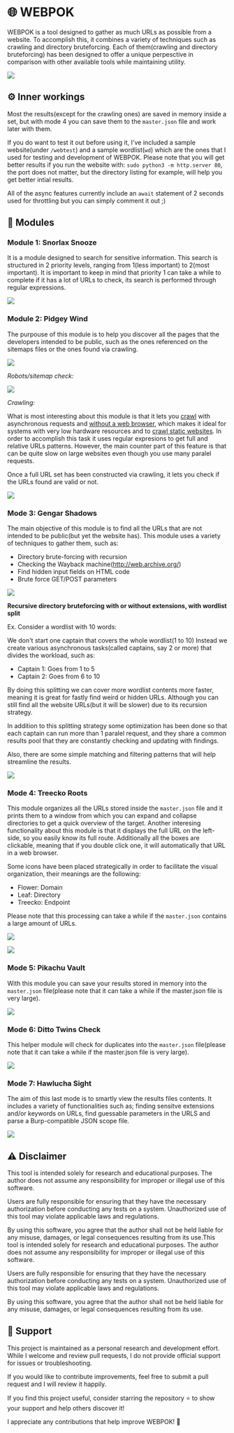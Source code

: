 # 🌐 WEBPOK

WEBPOK is a tool designed to gather as much URLs as possible from a website. To accomplish this, it combines a variety of techniques such as crawling and directory bruteforcing. Each of them(crawling and directory bruteforcing) has been designed to offer a unique perpesctive in comparison with other available tools while maintaining utility.

![](https://github.com/trike33/WEBPOK/blob/main/repo_images/main.png)

## ⚙️  Inner workings
Most the results(except for the crawling ones) are saved in memory inside a set, but with mode 4 you can save them to the `master.json` file and work later with them.

If you do want to test it out before using it, I've included a sample website(under `/webtest`) and a sample wordlist(`wd`) which are the ones that I used for testing and development of WEBPOK. Please note that you will get better results if you run the website with: `sudo python3 -m http.server 80`, the port does not matter, but the directory listing for example, will help you get better intial results.

All of the async features currently include an `await` statement of 2 seconds used for throttling but you can simply comment it out ;)

## 🧩 Modules

### Module 1: Snorlax Snooze

It is a module designed to search for sensitive information. This search is structured in 2 priority levels, ranging from 1(less important) to 2(most important). It is important to keep in mind that priority 1 can take a while to complete if it has a lot of URLs to check, its search is performed through regular expressions.

![](https://github.com/trike33/WEBPOK/blob/main/repo_images/snorlax.png)

### Module 2: Pidgey Wind

The purpouse of this module is to help you discover all the pages that the developers intended to be public, such as the ones referenced on the sitemaps files or the ones found via crawling.

![](https://github.com/trike33/WEBPOK/blob/main/repo_images/pidgey.png)

*Robots/sitemap check:*

![](https://github.com/trike33/WEBPOK/blob/main/repo_images/robots%20check.png)

*Crawling:*

What is most interesting about this module is that it lets you <ins>crawl</ins> with asynchronous requests and <ins>without a web browser</ins>, which makes it ideal for systems with very low hardware resources and to <ins>crawl static websites</ins>. In order to accomplish this task it uses regular expresions to get full and relative URLs patterns. However, the main counter part of this feature is that can be quite slow on large websites even though you use many paralel requests.

Once a full URL set has been constructed via crawling, it lets you check if the URLs found are valid or not.

![](https://github.com/trike33/WEBPOK/blob/main/repo_images/crawler.png)

### Mode 3: Gengar Shadows

The main objective of this module is to find all the URLs that are not intended to be public(but yet the website has). This module uses a variety of techniques to gather them, such as:

- Directory brute-forcing with recursion
- Checking the Wayback machine(http://web.archive.org/)
- Find hidden input fields on HTML code
- Brute force GET/POST parameters

![](https://github.com/trike33/WEBPOK/blob/main/repo_images/gengar.png)

**Recursive directory bruteforcing with or without extensions, with wordlist split**

Ex. Consider a wordlist with 10 words:

We don't start one captain that covers the whole wordlist(1 to 10)
Instead we create various asynchronous tasks(called captains, say 2 or more) that divides the workload, such as:

- Captain 1: Goes from 1 to 5
- Captain 2: Goes from 6 to 10

By doing this splitting we can cover more wordlist contents more faster, meaning it is great for fastly find weird or hidden URLs. Although you can still find all the website URLs(but it will be slower) due to its recursion strategy.

In addition to this splitting strategy some optimization has been done so that each captain can run more than 1 paralel request, and they share a common results pool that they are constantly checking and updating with findings.

Also, there are some simple matching and filtering patterns that will help streamline the results.

![](https://github.com/trike33/WEBPOK/blob/main/repo_images/dirbrute.png)

### Mode 4: Treecko Roots

This module organizes all the URLs stored inside the `master.json` file and it prints them to a window from which you can expand and collapse directories to get a quick overview of the target. Another interesing functionality about this module is that it displays the full URL on the left-side, so you easily know its full route. Additionally all the boxes are clickable, meaning that if you double click one, it will automatically that URL in a web browser.

Some icons have been placed strategically in order to facilitate the visual organization, their meanings are the following:

- Flower: Domain
- Leaf: Directory
- Treecko: Endpoint

Please note that this processing can take a while if the `master.json` contains a large amount of URLs. 

![](https://github.com/trike33/WEBPOK/blob/main/repo_images/treecko.png)

![](https://github.com/trike33/WEBPOK/blob/main/repo_images/treecko%20tree.png)

### Mode 5: Pikachu Vault

With this module you can save your results stored in memory into the `master.json` file(please note that it can take a while if the master.json file is very large).

![](https://github.com/trike33/WEBPOK/blob/main/repo_images/pikachu.png)

### Mode 6: Ditto Twins Check

This helper module will check for duplicates into the `master.json` file(please note that it can take a while if the master.json file is very large).

![](https://github.com/trike33/WEBPOK/blob/main/repo_images/ditto.png)

### Mode 7: Hawlucha Sight

The aim of this last mode is to smartly view the results files contents. It includes a variety of functionalities such as; finding sensitve extensions and/or keywords on URLs, find guessable parameters in the URLS and parse a Burp-compatible JSON scope file.

![](https://github.com/trike33/WEBPOK/blob/main/repo_images/hawlucha.png)

## ⚠️ Disclaimer

This tool is intended solely for research and educational purposes. The author does not assume any responsibility for improper or illegal use of this software.

Users are fully responsible for ensuring that they have the necessary authorization before conducting any tests on a system. Unauthorized use of this tool may violate applicable laws and regulations.

By using this software, you agree that the author shall not be held liable for any misuse, damages, or legal consequences resulting from its use.This tool is intended solely for research and educational purposes. The author does not assume any responsibility for improper or illegal use of this software.

Users are fully responsible for ensuring that they have the necessary authorization before conducting any tests on a system. Unauthorized use of this tool may violate applicable laws and regulations.

By using this software, you agree that the author shall not be held liable for any misuse, damages, or legal consequences resulting from its use.

## 🤝 Support

This project is maintained as a personal research and development effort. While I welcome and review pull requests, I do not provide official support for issues or troubleshooting.

If you would like to contribute improvements, feel free to submit a pull request and I will review it happily.

If you find this project useful, consider starring the repository ⭐ to show your support and help others discover it!

I appreciate any contributions that help improve WEBPOK! 🚀
